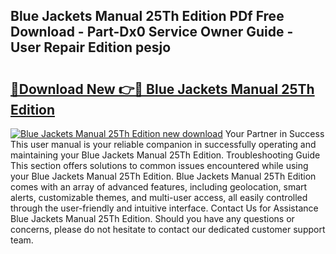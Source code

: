 ## Blue Jackets Manual 25Th Edition PDf Free Download - Part-Dx0 Service Owner Guide - User Repair Edition pesjo

# <h2><a href="http://bc45389.oget.top/?id=Blue+Jackets+Manual+25Th+Edition">🔗Download New 👉🔴 Blue Jackets Manual 25Th Edition</a></h2>

[![Blue Jackets Manual 25Th Edition new download](https://i.imgur.com/5g1atiW.png)](http://bc45389.oget.top/?id=Blue+Jackets+Manual+25Th+Edition)
Your Partner in Success This user manual is your reliable companion in successfully operating and maintaining your Blue Jackets Manual 25Th Edition. Troubleshooting Guide This section offers solutions to common issues encountered while using your Blue Jackets Manual 25Th Edition. Blue Jackets Manual 25Th Edition comes with an array of advanced features, including geolocation, smart alerts, customizable themes, and multi-user access, all easily controlled through the user-friendly and intuitive interface. Contact Us for Assistance Blue Jackets Manual 25Th Edition. Should you have any questions or concerns, please do not hesitate to contact our dedicated customer support team.
